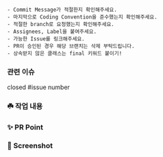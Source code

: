 ```
- Commit Message가 적절한지 확인해주세요.
- 마지막으로 Coding Convention을 준수했는지 확인해주세요.
- 적절한 branch로 요청했는지 확인해주세요.
- Assignees, Label을 붙여주세요.
- 가능한 Issue를 링크해주세요.
- PR이 승인된 경우 해당 브랜치는 삭제 부탁드립니다.
- 상속받지 않은 클래스는 final 키워드 붙이기!
```

### 관련 이슈
closed #issue number

### ☘️ 작업 내용

### ✨ PR Point

### 📸 Screenshot

